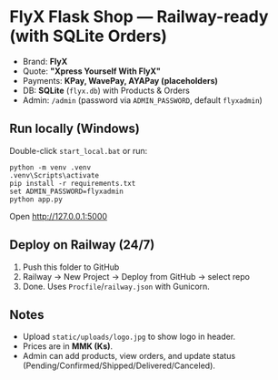 # FlyX Flask Shop — Railway-ready (with SQLite Orders)
- Brand: **FlyX**
- Quote: **"Xpress Yourself With FlyX"**
- Payments: **KPay, WavePay, AYAPay (placeholders)**
- DB: **SQLite** (`flyx.db`) with Products & Orders
- Admin: `/admin` (password via `ADMIN_PASSWORD`, default `flyxadmin`)

## Run locally (Windows)
Double-click `start_local.bat` or run:
```
python -m venv .venv
.venv\Scripts\activate
pip install -r requirements.txt
set ADMIN_PASSWORD=flyxadmin
python app.py
```
Open http://127.0.0.1:5000

## Deploy on Railway (24/7)
1. Push this folder to GitHub
2. Railway → New Project → Deploy from GitHub → select repo
3. Done. Uses `Procfile`/`railway.json` with Gunicorn.

## Notes
- Upload `static/uploads/logo.jpg` to show logo in header.
- Prices are in **MMK (Ks)**.
- Admin can add products, view orders, and update status (Pending/Confirmed/Shipped/Delivered/Canceled).
